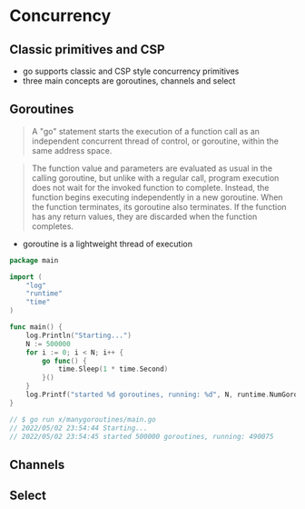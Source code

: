 # Concurrency

## Classic primitives and CSP

* go supports classic and CSP style concurrency primitives
* three main concepts are goroutines, channels and select

## Goroutines

> A "go" statement starts the execution of a function call as an independent
> concurrent thread of control, or goroutine, within the same address space. 

> The function value and parameters are evaluated as usual in the calling
> goroutine, but unlike with a regular call, program execution does not wait for
> the invoked function to complete. Instead, the function begins executing
> independently in a new goroutine. When the function terminates, its goroutine
> also terminates. If the function has any return values, they are discarded
> when the function completes. 

* goroutine is a lightweight thread of execution

[embedmd]:# (x/manygoroutines/main.go)
```go
package main

import (
	"log"
	"runtime"
	"time"
)

func main() {
	log.Println("Starting...")
	N := 500000
	for i := 0; i < N; i++ {
		go func() {
			time.Sleep(1 * time.Second)
		}()
	}
	log.Printf("started %d goroutines, running: %d", N, runtime.NumGoroutine())
}

// $ go run x/manygoroutines/main.go
// 2022/05/02 23:54:44 Starting...
// 2022/05/02 23:54:45 started 500000 goroutines, running: 490075
```


## Channels

## Select
